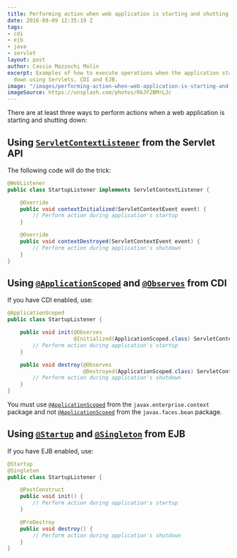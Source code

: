 ```yaml
---
title: Performing action when web application is starting and shutting down
date: 2016-09-09 12:35:19 Z
tags:
- cdi
- ejb
- java
- servlet
layout: post
author: Cassio Mazzochi Molin
excerpt: Examples of how to execute operations when the application starts up or shuts
  down using Servlets, CDI and EJB.
image: "/images/performing-action-when-web-application-is-starting-and-shutting-down.jpg"
imageSource: https://unsplash.com/photos/RkJF2BMrLJc
---
```


There are at least three ways to perform actions when a web application is starting and shutting down:

## Using [`ServletContextListener`][1] from the Servlet API

The following code will do the trick:

```java
@WebListener
public class StartupListener implements ServletContextListener {

    @Override
    public void contextInitialized(ServletContextEvent event) {
        // Perform action during application's startup
    }

    @Override
    public void contextDestroyed(ServletContextEvent event) {
        // Perform action during application's shutdown
    }
}
```

## Using [`@ApplicationScoped`][2] and [`@Observes`][3] from CDI

If you have CDI enabled, use:

```java
@ApplicationScoped
public class StartupListener {

    public void init(@Observes
                     @Initialized(ApplicationScoped.class) ServletContext context) {
        // Perform action during application's startup
    }

    public void destroy(@Observes
                        @Destroyed(ApplicationScoped.class) ServletContext context) {
        // Perform action during application's shutdown
    }
}
```

You must use [`@ApplicationScoped`][2] from the `javax.enterprise.context` package and not [`@ApplicationScoped`][4] from the `javax.faces.bean` package.

## Using [`@Startup`][5] and [`@Singleton`][6] from EJB

If you have EJB enabled, use:

```java
@Startup
@Singleton
public class StartupListener {

    @PostConstruct
    public void init() {
        // Perform action during application's startup
    }

    @PreDestroy
    public void destroy() {
        // Perform action during application's shutdown
    }
}
```

[1]: https://docs.oracle.com/javaee/7/api/javax/servlet/ServletContextListener.html
[2]: http://docs.oracle.com/javaee/7/api/javax/enterprise/context/ApplicationScoped.html
[3]: http://docs.oracle.com/javaee/7/api/javax/enterprise/event/Observes.html
[4]: http://docs.oracle.com/javaee/7/api/javax/faces/bean/ApplicationScoped.html
[5]: http://docs.oracle.com/javaee/7/api/javax/ejb/Startup.html
[6]: http://docs.oracle.com/javaee/7/api/javax/ejb/Singleton.html
